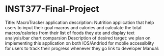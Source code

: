 # INST377-Final-Project
Title: MacroTracker application
description: Nutrition application that help users to input their goal macros and calories and calculate the total macros/calories from their list of foods they ate and display text analysis/bar chart comparsion
Description of desired target: we plan on implementing this application on both IOS/Andriod for moblie accessiblity for users to track their progress whenever they go
link to developer Manual:
